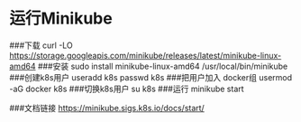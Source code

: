 # 运行Minikube
###下载
curl -LO https://storage.googleapis.com/minikube/releases/latest/minikube-linux-amd64
###安装
sudo install minikube-linux-amd64 /usr/local/bin/minikube
###创建k8s用户
useradd k8s
passwd k8s
###把用户加入 docker组
usermod -aG docker k8s
###切换k8s用户
su k8s
###运行
minikube start

###文档链接
https://minikube.sigs.k8s.io/docs/start/